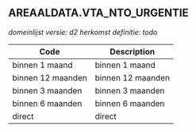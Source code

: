 ## AREAALDATA.VTA_NTO_URGENTIE

*domeinlijst versie: d2* *herkomst definitie: todo*

 |Code |Description	|
|	---	|	---	|
| binnen 1 maand | binnen 1 maand |
| binnen 12 maanden | binnen 12 maanden |
| binnen 3 maanden | binnen 3 maanden |
| binnen 6 maanden | binnen 6 maanden |
| direct | direct |
